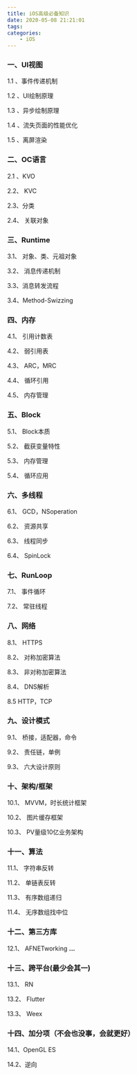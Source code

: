 ```yaml
---
title: iOS高级必备知识
date: 2020-05-08 21:21:01
tags:
categories:
	- iOS
---
```


### 一、UI视图

1.1 、事件传递机制

1.2 、UI绘制原理

1.3 、异步绘制原理

1.4 、流失页面的性能优化

1.5 、离屏渲染

### 二、OC语言

2.1 、KVO

2.2、 KVC

2.3、分类

2.4、 关联对象

### 三、Runtime

3.1、 对象、类、元祖对象

3.2、 消息传递机制

3.3、消息转发流程

3.4、Method-Swizzing

### 四、内存

4.1、 引用计数表

4.2、 弱引用表

4.3、 ARC，MRC

4.4、 循环引用

4.5、 内存管理

### 五、Block

5.1、 Block本质

5.2、 截获变量特性

5.3、 内存管理

5.4、 循环应用

### 六、多线程

6.1、 GCD，NSoperation

6.2、 资源共享

6.3、 线程同步

6.4、 SpinLock

### 七、RunLoop

7.1、 事件循环

7.2、 常驻线程

### 八、网络

8.1、 HTTPS

8.2、 对称加密算法

8.3、 非对称加密算法

8.4、 DNS解析

8.5 HTTP，TCP

### 九、设计模式

9.1、 桥接，适配器，命令

9.2、 责任链，单例

9.3、 六大设计原则

### 十、架构/框架

10.1、 MVVM，时长统计框架

10.2、 图片缓存框架

10.3、 PV量级10亿业务架构

### 十一、算法

11.1、 字符串反转

11.2、 单链表反转

11.3、 有序数组递归

11.4、 无序数组找中位

### 十二、第三方库

12.1、 AFNETworking
**...**

### 十三、跨平台(最少会其一)

13.1、 RN

13.2、 Flutter

13.3、 Weex

### 十四、加分项（不会也没事，会就更好）

14.1、OpenGL ES

14.2、逆向